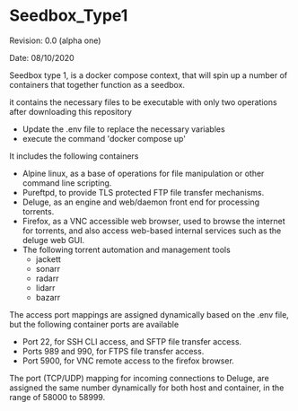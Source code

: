 # Seedbox_Type1

Revision: 0.0 (alpha one)

Date: 08/10/2020

Seedbox type 1, is a docker compose context, that will spin up a number of containers that together function as a seedbox.

it contains the necessary files to be executable with only two operations after downloading this repository
- Update the .env file to replace the necessary variables
- execute the command 'docker compose up'

It includes the following containers

- Alpine linux, as a base of operations for file manipulation or other command line scripting.
- Pureftpd, to provide TLS protected FTP file transfer mechanisms.
- Deluge, as an engine and web/daemon front end for processing torrents.
- Firefox, as a VNC accessible web browser, used to browse the internet for torrents, and also access web-based internal services such as the deluge web GUI.
- The following torrent automation and management tools
  - jackett
  - sonarr
  - radarr
  - lidarr
  - bazarr

The access port mappings are assigned dynamically based on the .env file, but the following container ports are available
  - Port 22, for SSH CLI access, and SFTP file transfer access.
  - Ports 989 and 990, for FTPS file transfer access.
  - Port 5900, for VNC remote access to the firefox browser.

The port (TCP/UDP) mapping for incoming connections to Deluge, are assigned the same number dynamically for both host and container, in the range of 58000 to 58999.
